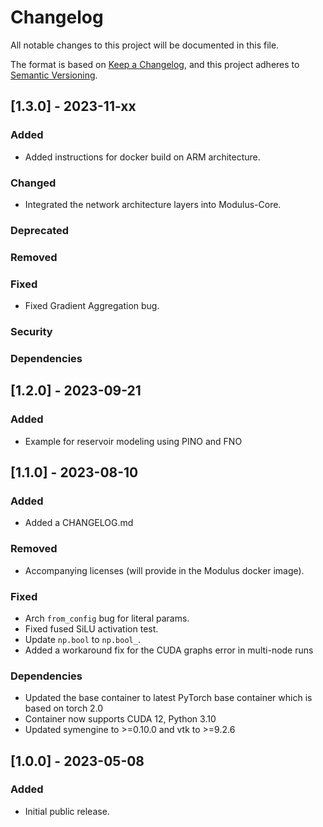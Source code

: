 <!-- markdownlint-disable MD024 -->
# Changelog

All notable changes to this project will be documented in this file.

The format is based on [Keep a Changelog](https://keepachangelog.com/en/1.0.0/),
and this project adheres to [Semantic Versioning](https://semver.org/spec/v2.0.0.html).

## [1.3.0] - 2023-11-xx

### Added

- Added instructions for docker build on ARM architecture.

### Changed

- Integrated the network architecture layers into Modulus-Core.

### Deprecated

### Removed

### Fixed

- Fixed Gradient Aggregation bug.

### Security

### Dependencies

## [1.2.0] - 2023-09-21

### Added

- Example for reservoir modeling using PINO and FNO

## [1.1.0] - 2023-08-10

### Added

- Added a CHANGELOG.md

### Removed

- Accompanying licenses (will provide in the Modulus docker image).

### Fixed

- Arch `from_config` bug for literal params.
- Fixed fused SiLU activation test.
- Update `np.bool` to `np.bool_`.
- Added a workaround fix for the CUDA graphs error in multi-node runs

### Dependencies

- Updated the base container to latest PyTorch base container which is based on torch 2.0
- Container now supports CUDA 12, Python 3.10
- Updated symengine to >=0.10.0 and vtk to >=9.2.6

## [1.0.0] - 2023-05-08

### Added

- Initial public release.
